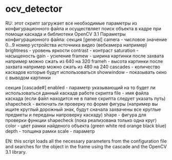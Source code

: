 # ocv_detector
RU:
этот скрипт загружает все необходимые параметры из конфигурационного файла и осуществляет поиск объекта в кадре при помощи каскада
и библиотеки OpenCV 3.1 
Параметры конфигурационного файла:
секция [general]
camera - числовое значение 0...9 номер устройства источника видео (вебкамера например)
brightness - уровень яркости
contrast - контраст
saturation - насыщеность
gain - усиление
framew - ширина картинки после захвата например можно сжать из 640 на 320
frameh - высота картинки после захвата например можно сжать из 480 на 240
cascades - количество каскадов которые будут использоваться
showwindow - показывать окно с выводом картинки

секция [cascade#]
enabled - параметр указывающий на то будет ли использоваться данный каскадв работе скрипта
file - имя файла каскада (если файл находится не в папке скрипта следует указать путь)
shapecheck - включать ли проверку по форме фигуры (например вы ищите круглый дорожный знак, будут сначала захвачены все круглые предметы
и переданы напроверку каскаду)
shape - фигура для проверки функции shapecheck (пока реализована только одна круг)
color - цвет рамки найденого объекта (green white red orange black blue)
depth - толщина рамки
scale - параметр 




EN:
this script loads all the necessary parameters from the configuration file and searches for the object
in the frame using the cascade and the OpenCV 3.1 library.

